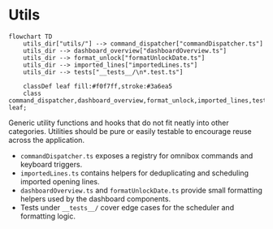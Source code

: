 # Utils

```mermaid
flowchart TD
    utils_dir["utils/"] --> command_dispatcher["commandDispatcher.ts"]
    utils_dir --> dashboard_overview["dashboardOverview.ts"]
    utils_dir --> format_unlock["formatUnlockDate.ts"]
    utils_dir --> imported_lines["importedLines.ts"]
    utils_dir --> tests["__tests__/\n*.test.ts"]

    classDef leaf fill:#f0f7ff,stroke:#3a6ea5
    class command_dispatcher,dashboard_overview,format_unlock,imported_lines,tests leaf;
```

Generic utility functions and hooks that do not fit neatly into other categories. Utilities should be pure or easily testable to encourage reuse across the application.

- `commandDispatcher.ts` exposes a registry for omnibox commands and keyboard triggers.
- `importedLines.ts` contains helpers for deduplicating and scheduling imported opening lines.
- `dashboardOverview.ts` and `formatUnlockDate.ts` provide small formatting helpers used by the dashboard components.
- Tests under `__tests__/` cover edge cases for the scheduler and formatting logic.
